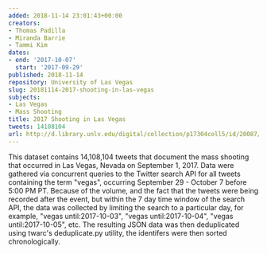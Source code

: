 ```yaml
---
added: 2018-11-14 23:01:43+00:00
creators:
- Thomas Padilla
- Miranda Barrie
- Tammi Kim
dates:
- end: '2017-10-07'
  start: '2017-09-29'
published: 2018-11-14
repository: University of Las Vegas
slug: 20181114-2017-shooting-in-las-vegas
subjects:
- Las Vegas
- Mass Shooting
title: 2017 Shooting in Las Vegas
tweets: 14108104
url: http://d.library.unlv.edu/digital/collection/p17304coll5/id/20087/rec/1
---
```


This dataset contains 14,108,104 tweets that document the mass shooting that occurred in Las Vegas, Nevada on September 1, 2017. Data were gathered via concurrent queries to the Twitter search API for all tweets containing the term "vegas", occurring September 29 - October 7 before 5:00 PM PT. Because of the volume, and the fact that the tweets were being recorded after the event, but within the 7 day time window of the search API, the data was collected by limiting the search to a particular day, for example, "vegas until:2017-10-03", "vegas until:2017-10-04", "vegas until:2017-10-05", etc. The resulting JSON data was then deduplicated using twarc's deduplicate.py utility, the identifers were then sorted chronologically.
